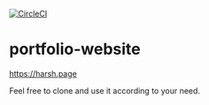 [![CircleCI](https://circleci.com/gh/ceharsh24/portfolio.svg?style=svg)](https://circleci.com/gh/ceharsh24/portfolio)

# portfolio-website

https://harsh.page

Feel free to clone and use it according to your need.

